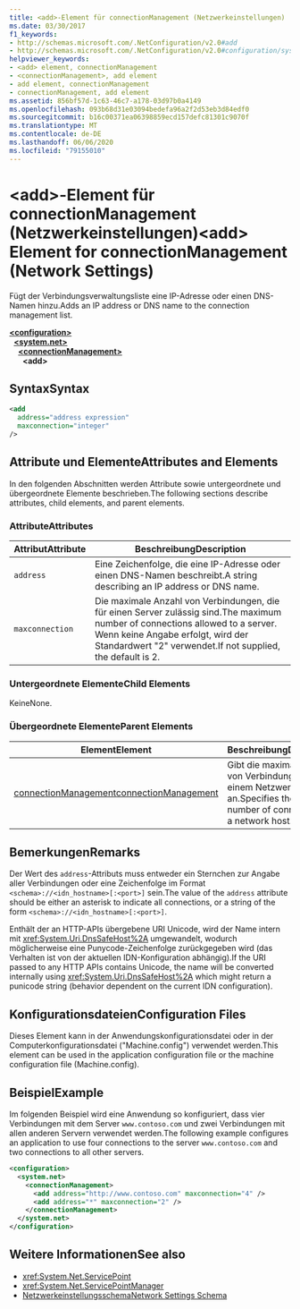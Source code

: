 ```yaml
---
title: <add>-Element für connectionManagement (Netzwerkeinstellungen)
ms.date: 03/30/2017
f1_keywords:
- http://schemas.microsoft.com/.NetConfiguration/v2.0#add
- http://schemas.microsoft.com/.NetConfiguration/v2.0#configuration/system.net/connectionManagement/add
helpviewer_keywords:
- <add> element, connectionManagement
- <connectionManagement>, add element
- add element, connectionManagement
- connectionManagement, add element
ms.assetid: 856bf57d-1c63-46c7-a178-03d97b0a4149
ms.openlocfilehash: 093b68d31e03094bedefa96a2f2d53eb3d84edf0
ms.sourcegitcommit: b16c00371ea06398859ecd157defc81301c9070f
ms.translationtype: MT
ms.contentlocale: de-DE
ms.lasthandoff: 06/06/2020
ms.locfileid: "79155010"
---
```

# <a name="add-element-for-connectionmanagement-network-settings"></a><span data-ttu-id="8ea08-102">\<add>-Element für connectionManagement (Netzwerkeinstellungen)</span><span class="sxs-lookup"><span data-stu-id="8ea08-102">\<add> Element for connectionManagement (Network Settings)</span></span>
<span data-ttu-id="8ea08-103">Fügt der Verbindungsverwaltungsliste eine IP-Adresse oder einen DNS-Namen hinzu.</span><span class="sxs-lookup"><span data-stu-id="8ea08-103">Adds an IP address or DNS name to the connection management list.</span></span>  

[**\<configuration>**](../configuration-element.md)\
&nbsp;&nbsp;[**\<system.net>**](system-net-element-network-settings.md)\
&nbsp;&nbsp;&nbsp;&nbsp;[**\<connectionManagement>**](connectionmanagement-element-network-settings.md)\
&nbsp;&nbsp;&nbsp;&nbsp;&nbsp;&nbsp;**\<add>**

## <a name="syntax"></a><span data-ttu-id="8ea08-104">Syntax</span><span class="sxs-lookup"><span data-stu-id="8ea08-104">Syntax</span></span>  
  
```xml  
<add
  address="address expression"
  maxconnection="integer"
/>  
```  
  
## <a name="attributes-and-elements"></a><span data-ttu-id="8ea08-105">Attribute und Elemente</span><span class="sxs-lookup"><span data-stu-id="8ea08-105">Attributes and Elements</span></span>  
 <span data-ttu-id="8ea08-106">In den folgenden Abschnitten werden Attribute sowie untergeordnete und übergeordnete Elemente beschrieben.</span><span class="sxs-lookup"><span data-stu-id="8ea08-106">The following sections describe attributes, child elements, and parent elements.</span></span>  
  
### <a name="attributes"></a><span data-ttu-id="8ea08-107">Attribute</span><span class="sxs-lookup"><span data-stu-id="8ea08-107">Attributes</span></span>  
  
|<span data-ttu-id="8ea08-108">**Attribut**</span><span class="sxs-lookup"><span data-stu-id="8ea08-108">**Attribute**</span></span>|<span data-ttu-id="8ea08-109">**Beschreibung**</span><span class="sxs-lookup"><span data-stu-id="8ea08-109">**Description**</span></span>|  
|-------------------|---------------------|  
|`address`|<span data-ttu-id="8ea08-110">Eine Zeichenfolge, die eine IP-Adresse oder einen DNS-Namen beschreibt.</span><span class="sxs-lookup"><span data-stu-id="8ea08-110">A string describing an IP address or DNS name.</span></span>|  
|`maxconnection`|<span data-ttu-id="8ea08-111">Die maximale Anzahl von Verbindungen, die für einen Server zulässig sind.</span><span class="sxs-lookup"><span data-stu-id="8ea08-111">The maximum number of connections allowed to a server.</span></span> <span data-ttu-id="8ea08-112">Wenn keine Angabe erfolgt, wird der Standardwert "2" verwendet.</span><span class="sxs-lookup"><span data-stu-id="8ea08-112">If not supplied, the default is 2.</span></span>|  
  
### <a name="child-elements"></a><span data-ttu-id="8ea08-113">Untergeordnete Elemente</span><span class="sxs-lookup"><span data-stu-id="8ea08-113">Child Elements</span></span>  
 <span data-ttu-id="8ea08-114">Keine</span><span class="sxs-lookup"><span data-stu-id="8ea08-114">None.</span></span>  
  
### <a name="parent-elements"></a><span data-ttu-id="8ea08-115">Übergeordnete Elemente</span><span class="sxs-lookup"><span data-stu-id="8ea08-115">Parent Elements</span></span>  
  
|<span data-ttu-id="8ea08-116">**Element**</span><span class="sxs-lookup"><span data-stu-id="8ea08-116">**Element**</span></span>|<span data-ttu-id="8ea08-117">**Beschreibung**</span><span class="sxs-lookup"><span data-stu-id="8ea08-117">**Description**</span></span>|  
|-----------------|---------------------|  
|[<span data-ttu-id="8ea08-118">connectionManagement</span><span class="sxs-lookup"><span data-stu-id="8ea08-118">connectionManagement</span></span>](connectionmanagement-element-network-settings.md)|<span data-ttu-id="8ea08-119">Gibt die maximale Anzahl von Verbindungen mit einem Netzwerkhost an.</span><span class="sxs-lookup"><span data-stu-id="8ea08-119">Specifies the maximum number of connections to a network host.</span></span>|  
  
## <a name="remarks"></a><span data-ttu-id="8ea08-120">Bemerkungen</span><span class="sxs-lookup"><span data-stu-id="8ea08-120">Remarks</span></span>  
 <span data-ttu-id="8ea08-121">Der Wert des `address`-Attributs muss entweder ein Sternchen zur Angabe aller Verbindungen oder eine Zeichenfolge im Format `<schema>://<idn_hostname>[:<port>]` sein.</span><span class="sxs-lookup"><span data-stu-id="8ea08-121">The value of the `address` attribute should be either an asterisk to indicate all connections, or a string of the form `<schema>://<idn_hostname>[:<port>]`.</span></span>  
  
 <span data-ttu-id="8ea08-122">Enthält der an HTTP-APIs übergebene URI Unicode, wird der Name intern mit <xref:System.Uri.DnsSafeHost%2A> umgewandelt, wodurch möglicherweise eine Punycode-Zeichenfolge zurückgegeben wird (das Verhalten ist von der aktuellen IDN-Konfiguration abhängig).</span><span class="sxs-lookup"><span data-stu-id="8ea08-122">If the URI passed to any HTTP APIs contains Unicode, the name will be converted internally using <xref:System.Uri.DnsSafeHost%2A> which might return a punicode string (behavior dependent on the current IDN configuration).</span></span>  
  
## <a name="configuration-files"></a><span data-ttu-id="8ea08-123">Konfigurationsdateien</span><span class="sxs-lookup"><span data-stu-id="8ea08-123">Configuration Files</span></span>  
 <span data-ttu-id="8ea08-124">Dieses Element kann in der Anwendungskonfigurationsdatei oder in der Computerkonfigurationsdatei ("Machine.config") verwendet werden.</span><span class="sxs-lookup"><span data-stu-id="8ea08-124">This element can be used in the application configuration file or the machine configuration file (Machine.config).</span></span>  
  
## <a name="example"></a><span data-ttu-id="8ea08-125">Beispiel</span><span class="sxs-lookup"><span data-stu-id="8ea08-125">Example</span></span>  
 <span data-ttu-id="8ea08-126">Im folgenden Beispiel wird eine Anwendung so konfiguriert, dass vier Verbindungen mit dem Server `www.contoso.com` und zwei Verbindungen mit allen anderen Servern verwendet werden.</span><span class="sxs-lookup"><span data-stu-id="8ea08-126">The following example configures an application to use four connections to the server `www.contoso.com` and two connections to all other servers.</span></span>  
  
```xml  
<configuration>  
  <system.net>  
    <connectionManagement>  
      <add address="http://www.contoso.com" maxconnection="4" />  
      <add address="*" maxconnection="2" />  
    </connectionManagement>  
  </system.net>  
</configuration>  
```  
  
## <a name="see-also"></a><span data-ttu-id="8ea08-127">Weitere Informationen</span><span class="sxs-lookup"><span data-stu-id="8ea08-127">See also</span></span>

- <xref:System.Net.ServicePoint>
- <xref:System.Net.ServicePointManager>
- [<span data-ttu-id="8ea08-128">Netzwerkeinstellungsschema</span><span class="sxs-lookup"><span data-stu-id="8ea08-128">Network Settings Schema</span></span>](index.md)
